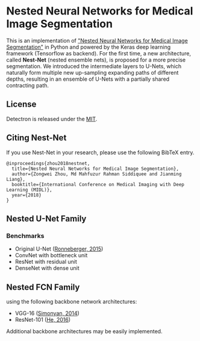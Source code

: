 # Nested Neural Networks for Medical Image Segmentation

This is an implementation of ["Nested Neural Networks for Medical Image Segmentation"](https://openreview.net/pdf?id=ryPLSWnsM) in Python and powered by the Keras deep learning framework (Tensorflow as backend). For the first time, a new architecture, called **Nest-Net** (nested ensemble nets), is proposed for a more precise segmentation. We introduced the intermediate layers to U-Nets, which naturally form multiple new up-sampling expanding paths of different depths, resulting in an ensemble of U-Nets with a partially shared contracting path.

## License

Detectron is released under the [MIT]().

## Citing Nest-Net

If you use Nest-Net in your research, please use the following BibTeX entry.

```
@inproceedings{zhou2018nestnet,
  title={Nested Neural Networks for Medical Image Segmentation},
  author={Zongwei Zhou, Md Mahfuzur Rahman Siddiquee and Jianming Liang},
  booktitle={International Conference on Medical Imaging with Deep Learning (MIDL)},
  year={2018}
}
```

## Nested U-Net Family

### Benchmarks

- Original U-Net ([Ronneberger, 2015](https://link.springer.com/chapter/10.1007/978-3-319-24574-4_28))
- ConvNet with bottleneck unit
- ResNet with residual unit
- DenseNet with dense unit

## Nested FCN Family

using the following backbone network architectures:

- VGG-16 ([Simonyan, 2014](https://arxiv.org/abs/1409.1556))
- ResNet-101 ([He, 2016](https://arxiv.org/abs/1512.03385))

Additional backbone architectures may be easily implemented.


